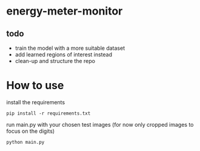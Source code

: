 # energy-meter-monitor

## todo
- train the model with a more suitable dataset
- add learned regions of interest instead
- clean-up and structure the repo

# How to use
install the requirements

`pip install -r requirements.txt`

run main.py with your chosen test images (for now only cropped images to focus on the digits)

`python main.py`
